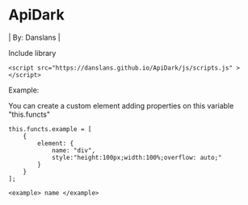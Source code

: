 # ApiDark
| By: Danslans |

Include library
```
<script src="https://danslans.github.io/ApiDark/js/scripts.js" ></script>
```
Example:

You can create a custom element adding properties on this variable "this.functs"
```
this.functs.example = [
	{
		element: {
			name: "div",
			style:"height:100px;width:100%;overflow: auto;"
		}
	}
];
```
```
<example> name </example>
```
